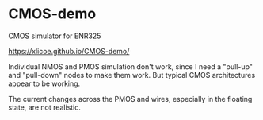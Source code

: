 # CMOS-demo

CMOS simulator for ENR325

https://xlicoe.github.io/CMOS-demo/

Individual NMOS and PMOS simulation don't work, since I need a "pull-up" and "pull-down" nodes to make them work. But typical CMOS architectures appear to be working.

The current changes across the PMOS and wires, especially in the floating state, are not realistic. 
